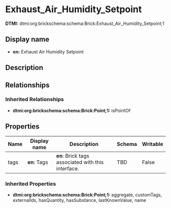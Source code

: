 # Exhaust_Air_Humidity_Setpoint
**DTMI:** dtmi:org:brickschema:schema:Brick:Exhaust_Air_Humidity_Setpoint;1
## Display name
- **en:** Exhaust Air Humidity Setpoint
## Description
## Relationships
### Inherited Relationships
* **dtmi:org:brickschema:schema:Brick:Point;1:** isPointOf
## Properties
|Name|Display name|Description|Schema|Writable|
|-|-|-|-|-|
|tags|**en**: Tags|**en**: Brick tags associated with this interface.|TBD|False|
### Inherited Properties
* **dtmi:org:brickschema:schema:Brick:Point;1:** aggregate, customTags, externalIds, hasQuantity, hasSubstance, lastKnownValue, name
